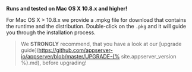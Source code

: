 **Runs and tested on Mac OS X 10.8.x and higher!**

For Mac OS X > 10.8.x we provide a .mpkg file for download that contains the runtime and
the distribution. Double-click on the `.pkg` and it will guide you through the installation process.

> We **STRONGLY** recommend, that you have a look at our [upgrade guide](https://github.com/appserver-io/appserver/blob/master/UPGRADE-{% site.appserver_version %}.md), before upgrading!
